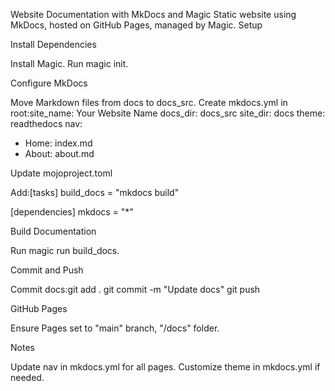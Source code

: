 Website Documentation with MkDocs and Magic
Static website using MkDocs, hosted on GitHub Pages, managed by Magic.
Setup

Install Dependencies

Install Magic.
Run magic init.


Configure MkDocs

Move Markdown files from docs to docs_src.
Create mkdocs.yml in root:site_name: Your Website Name
docs_dir: docs_src
site_dir: docs
theme: readthedocs
nav:
  - Home: index.md
  - About: about.md




Update mojoproject.toml

Add:[tasks]
build_docs = "mkdocs build"

[dependencies]
mkdocs = "*"




Build Documentation

Run magic run build_docs.


Commit and Push

Commit docs:git add .
git commit -m "Update docs"
git push




GitHub Pages

Ensure Pages set to "main" branch, "/docs" folder.



Notes

Update nav in mkdocs.yml for all pages.
Customize theme in mkdocs.yml if needed.

